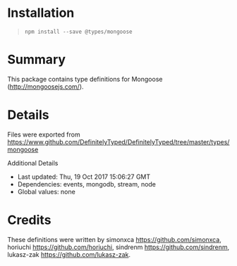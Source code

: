 # Installation
> `npm install --save @types/mongoose`

# Summary
This package contains type definitions for Mongoose (http://mongoosejs.com/).

# Details
Files were exported from https://www.github.com/DefinitelyTyped/DefinitelyTyped/tree/master/types/mongoose

Additional Details
 * Last updated: Thu, 19 Oct 2017 15:06:27 GMT
 * Dependencies: events, mongodb, stream, node
 * Global values: none

# Credits
These definitions were written by simonxca <https://github.com/simonxca>, horiuchi <https://github.com/horiuchi>, sindrenm <https://github.com/sindrenm>, lukasz-zak <https://github.com/lukasz-zak>.
